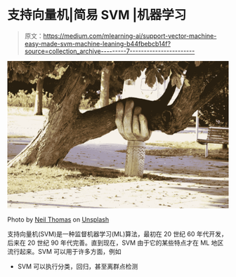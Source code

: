 # 支持向量机|简易 SVM |机器学习

> 原文：<https://medium.com/mlearning-ai/support-vector-machine-easy-made-svm-machine-leaning-b44fbebcb14f?source=collection_archive---------7----------------------->

![](img/044c827f1a72f2987626e6fde001d8bb.png)

Photo by [Neil Thomas](https://unsplash.com/@finleydesign?utm_source=medium&utm_medium=referral) on [Unsplash](https://unsplash.com?utm_source=medium&utm_medium=referral)

支持向量机(SVM)是一种监督机器学习(ML)算法，最初在 20 世纪 60 年代开发，后来在 20 世纪 90 年代完善。直到现在，SVM 由于它的某些特点才在 ML 地区流行起来。SVM 可以用于许多方面，例如

*   SVM 可以执行分类，回归，甚至离群点检测